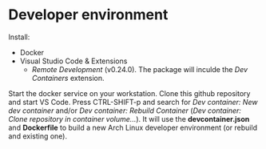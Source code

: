 # Developer environment

Install:
* Docker
* Visual Studio Code & Extensions
  * *Remote Development* (v0.24.0). The package will inculde the *Dev Containers* extension.

Start the docker service on your workstation. Clone this github repository and start VS Code. Press CTRL-SHIFT-p and search for *Dev container: New dev container* and/or *Dev container: Rebuild Container* (*Dev container: Clone repository in container volume...*). It will use the **devcontainer.json** and **Dockerfile** to build a new Arch Linux developer environment (or rebuild and existing one).
